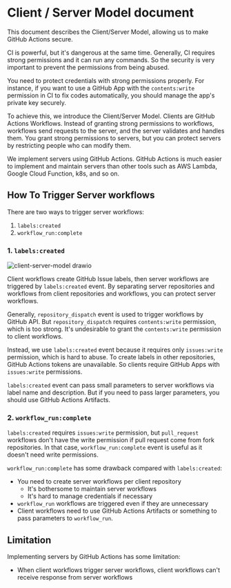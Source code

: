 # Client / Server Model document

This document describes the Client/Server Model, allowing us to make GitHub Actions secure.

CI is powerful, but it's dangerous at the same time.
Generally, CI requires strong permissions and it can run any commands.
So the security is very important to prevent the permissions from being abused.

You need to protect credentials with strong permissions properly.
For instance, if you want to use a GitHub App with the `contents:write` permission in CI to fix codes automatically, you should manage the app's private key securely.

To achieve this, we introduce the Client/Server Model.
Clients are GitHub Actions Workflows.
Instead of granting strong permissions to workflows, workflows send requests to the server, and the server validates and handles them.
You grant strong permissions to servers, but you can protect servers by restricting people who can modify them.

We implement servers using GitHub Actions.
GitHub Actions is much easier to implement and maintain servers than other tools such as AWS Lambda, Google Cloud Function, k8s, and so on.

## How To Trigger Server workflows

There are two ways to trigger server workflows:

1. `labels:created`
1. `workflow_run:complete`

### 1. `labels:created`

![client-server-model drawio](https://github.com/user-attachments/assets/fb85fd55-66a6-47b1-8b21-90ea0eb7102b)

Client workflows create GitHub Issue labels, then server workflows are triggered by `labels:created` event.
By separating server repositories and workflows from client repositories and workflows, you can protect server workflows.

Generally, `repository_dispatch` event is used to trigger workflows by GitHub API.
But `repository_dispatch` requires `contents:write` permission, which is too strong.
It's undesirable to grant the `contents:write` permission to client workflows.

Instead, we use `labels:created` event because it requires only `issues:write` permission, which is hard to abuse.
To create labels in other repositories, GitHub Actions tokens are unavailable.
So clients require GitHub Apps with `issues:write` permissions.

`labels:created` event can pass small parameters to server workflows via label name and description.
But if you need to pass larger parameters, you should use GitHub Actions Artifacts.

### 2. `workflow_run:complete`

`labels:created` requires `issues:write` permission, but `pull_request` workflows don't have the write permission if pull request come from fork repositories.
In that case, `workflow_run:complete` event is useful as it doesn't need write permissions.

`workflow_run:complete` has some drawback compared with `labels:created`:

- You need to create server workflows per client repository
  - It's bothersome to maintain server workflows
  - It's hard to manage credentials if necessary
- `workflow_run` workflows are triggered even if they are unnecessary
- Client workflows need to use GitHub Actions Artifacts or something to pass parameters to `workflow_run`.

## Limitation

Implementing servers by GitHub Actions has some limitation:

- When client workflows trigger server workflows, client workflows can't receive response from server workflows
